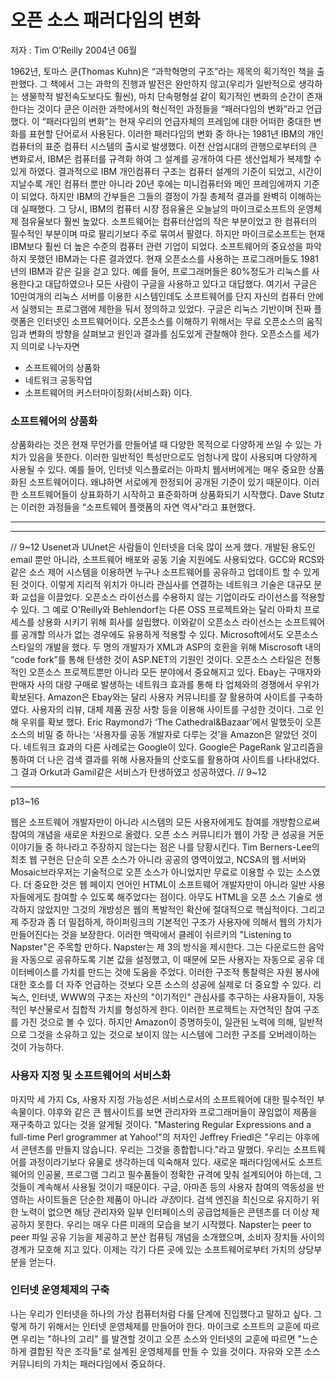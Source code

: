 오픈 소스 패러다임의 변화
========================
저자 : Tim O’Reilly
2004년 06월

1962년, 토마스 쿤(Thomas Kuhn)은 “과학혁명의 구조”라는 제목의 획기적인 책을 출판했다. 그 책에서 그는 과학의 진행과 발전은 완만하지 않고(우리가 일반적으로 생각하는 생물학적 발전속도보다도 훨씬), 마치 단속평형설 같이 획기적인 변화의 순간이 존재한다는 것이다
쿤은 이러한 과학에서의 혁신적인 과정들을 “패러다임의 변화”라고 언급했다. 이 “패러다임의 변화”는 현재 우리의 언급자체의 프레임에 대한 어떠한 중대한 변화를 표현할 단어로서 사용된다.
이러한 패러다임의 변화 중 하나는 1981년 IBM의 개인 컴퓨터의 표준 컴퓨터 시스템의 출시로 발생했다. 이전 산업시대의 관행으로부터의 큰 변화로서, IBM은 컴퓨터를 규격화 하여 그 설계를 공개하여 다른 생산업체가 복제할 수 있게 하였다. 결과적으로 IBM 개인컴퓨터 구조는 컴퓨터 설계의 기준이 되었고, 시간이 지날수록 개인 컴퓨터 뿐만 아니라 20년 후에는 미니컴퓨터와 메인 프레임에까지 기준이 되었다.
하지만 IBM의 간부들은 그들의 결정이 가질 총체적 결과를 완벽히 이해하는데 실패했다. 그 당시, IBM의 컴퓨터 시장 점유율은 오늘날의 마이크로소프트의 운영체제 점유율보다 훨씬 높았다. 소프트웨어는 컴퓨터산업의 작은 부분이었고 한 컴퓨터의 필수적인 부분이며 따로 팔리기보다 주로 묶여서 팔렸다. 하지만 마이크로소프트는 현재 IBM보다 훨씬 더 높은 수준의 컴퓨터 관련 기업이 되었다. 소프트웨어의 중요성을 파악하지 못했던 IBM과는 다른 결과였다.
현재 오픈소스를 사용하는 프로그래머들도 1981년의 IBM과 같은 길을 걷고 있다. 예를 들어, 프로그래머들은 80%정도가 리눅스를 사용한다고 대답하였으나 모든 사람이 구글을 사용하고 있다고 대답했다. 여기서 구글은 10만여개의 리눅스 서버를 이용한 시스템인데도 소프트웨어를 단지 자신의 컴퓨터 안에서 실행되는 프로그램에 제한을 둬서 정의하고 있었다. 구글은 리눅스 기반이며 진짜 플랫폼은 인터넷인 소프트웨어이다.
오픈소스를 이해하기 위해서는 무료 오픈소스의 움직임과 변화의 방향을 살펴보고 원인과 결과를 심도있게 관찰해야 한다.
오픈소스를 세가지 의미로 나누자면 
* 소프트웨어의 상품화 
* 네트워크 공동작업 
* 소프트웨어의 커스터마이징화(서비스화) 
이다.

### 소프트웨어의 상품화
상품화라는 것은 현재 무언가를 만들어낼 때 다양한 목적으로 다양하게 쓰일 수 있는 가치가 있음을 뜻한다. 이러한 일반적인 특성만으로도 엄청나게 많이 사용되며 다양하게 사용될 수 있다. 예를 들어, 인터넷 익스플로러는 아파치 웹서버에게는 매우 중요한 상품화된 소프트웨어이다. 왜냐하면 서로에게 한정되어 공개된 기준이 있기 때문이다. 이러한 소프트웨어들이 상표화하기 시작하고 표준화하며 상품화되기 시작했다. Dave Stutz는 이러한 과정들을 “소프트웨어 플랫폼의 자연 역사”라고 표현했다.

-------------------------------------------------------------------


-------------------------------------------------------------------
// 9~12
Usenet과 UUnet은 사람들이 인터넷을 더욱 많이 쓰게 했다. 개발된 용도인 email 뿐만 아니라, 소프트웨어 배포와 공동 기술 지원에도 사용되었다. GCC와 RCS와 같은 소스 제어 시스템을 이용하면 누구나 소프트웨어를 공유하고 업데이트 할 수 있게 된 것이다. 이렇게 지리적 위치가 아니라 관심사를 연결하는 네트워크 기술은 대규모 문화 교섭을 이끌었다.
 오픈소스 라이선스를 수용하지 않는 기업이라도 라이선스를 적용할 수 있다. 그 예로  O'Reilly와 Behlendorf는 다른 OSS 프로젝트와는 달리 아파치 프로세스를 상용화 시키기 위해 회사를 설립했다. 이와같이 오픈소스 라이선스는 소프트웨어를 공개할 의사가 없는 경우에도 유용하게 적용할 수 있다. Microsoft에서도 오픈소스 스타일의 개발을 했다. 두 명의 개발자가 XML과 ASP의 호환을 위해 Miscrosoft 내의 “code fork”를 통해 탄생한 것이 ASP.NET의 기원인 것이다.
 오픈소스 스타일은 전통적인 오픈소스 프로젝트뿐만 아니라 모든 분야에서 중요해지고 있다. Ebay는 구매자와 판매자 사의 대량 구매로 발생하는 네트워크 효과를 통해 타 업체와의 경쟁에서 우위가 확보된다. Amazon은 Ebay와는 달리 사용자 커뮤니티를 잘 활용하여 사이트를 구축하였다. 사용자의 리뷰, 대체 제품 권장 사항 등을 이용해 사이트를 구성한 것이다. 그로 인해 우위를 확보 했다. Eric Raymond가 ‘The Cathedral&Bazaar’에서 말했듯이 오픈소스의 비밀 중 하나는 ‘사용자를 공동 개발자로 다루는 것’을 Amazon은 알았던 것이다.
 네트워크 효과의 다른 사례로는 Google이 있다. Google은 PageRank 알고리즘을 통하여 더 나은 검색 결과를 위해 사용자들의 산호도를 활용하여 사이트를 나타내었다. 그 결과 Orkut과 Gamil같은 서비스가 탄생하였고 성공하였다.
// 9~12

-------------------------------------------------------------------

p13~16

 웹은 소프트웨어 개발자만이 아니라 시스템의 모든 사용자에게도 참여를 개방함으로써 참여의 개념을 새로운 차원으로 올렸다. 오픈 소스 커뮤니티가 웹이 가장 큰 성공을 거둔 이야기들 중 하나라고 주장하지 않는다는 점은 나를 당황시킨다. Tim Berners-Lee의 최초 웹 구현은 단순히 오픈 소스가 아니라 공공의 영역이었고, NCSA의 웹 서버와 Mosaic브라우저는 기술적으로 오픈 소스가 아니었지만 무료로 이용할 수 있는 소스였다. 더 중요한 것은 웹 페이지 언어인 HTML이 소프트웨어 개발자만이 아니라 일반 사용자들에게도 참여할 수 있도록 해주었다는 점이다. 아무도 HTML을 오픈 소스 기술로 생각하지 않았지만 그것의 개방성은 웹의 폭발적인 확산에 절대적으로 핵심적이다. 그리고 제 주장과 좀 더 밀접하게, 하이퍼링크의 기본적인 구조가 사용자에 의해서 웹의 가치가 만들어진다는 것을 보장한다. 이러한 맥락에서 클레이 쉬르키의 "Listening to Napster"은 주목할 만하다. Napster는 제 3의 방식을 제시한다. 그는 다운로드한 음악을 자동으로 공유하도록 기본 값을 설정했고, 이 때문에 모든 사용자는 자동으로 공유 데이터베이스를 가치를 만드는 것에 도움을 주었다. 이러한 구조적 통찰력은 자원 봉사에 대한 호소를 더 자주 언급하는 것보다 오픈 소스의 성공에 실제로 더 중요할 수 있다. 리눅스, 인터넷, WWW의 구조는 자신의 "이기적인" 관심사를 추구하는 사용자들이, 자동적인 부산물로서 집합적 가치를 형성하게 한다. 이러한 프로젝트는 자연적인 참여 구조를 가진 것으로 볼 수 있다. 하지만 Amazon이 증명하듯이, 일관된 노력에 의해, 일반적으로 그것을 소유하고 있는 것으로 보이지 않는 시스템에 그러한 구조를 오버레이하는 것이 가능하다.

### 사용자 지정 및 소프트웨어의 서비스화
마지막 세 가지 Cs, 사용자 지정 가능성은 서비스로서의 소프트웨어에 대한 필수적인 부속물이다. 야후와 같은 큰 웹사이트를 보면 관리자와 프로그래머들이 끊임없이 제품을 재구축하고 있다는 것을 알게될 것이다. "Mastering Regular Expressions and a full-time Perl grogrammer at Yahoo!"의 저자인 Jeffrey Friedl은 "우리는 야후에서 콘텐츠를 만들지 않습니다. 우리는 그것을 종합합니다."라고 말했다. 
우리는 소프트웨어를 과정이라기보다 유물로 생각하는데 익숙해져 있다. 새로운 패러다임에서도 소프트웨어의 인공물, 프로그램 그리고 필수품들이 정확한 규격에 맞춰 설계되어야 하는데, 그것들이 계속해서 사용될 것이기 때문이다. 
구글, 아마존 등의 사용자 참여의 역동성을 반영하는 사이트들은 단순한 제품이 아니라 *과정*이다. 검색 엔진을 최신으로 유지하기 위한 노력이 없으면 해당 관리자와 일부 인터페이스의 공급업체들은 콘텐츠를 더 이상 제공하지 못한다.
우리는 매우 다른 미래의 모습을 보기 시작했다. Napster는 peer to peer 파일 공유 기능을 제공하고 분산 컴퓨팅 개념을 소개했으며, 소비자 장치들 사이의 경계가 모호해 지고 있다. 이제는 각기 다른 곳에 있는 소프트웨어로부터 가치의 상당부분을 얻는다.

### 인터넷 운영체제의 구축
나는 우리가 인터넷을 하나의 가상 컴퓨터처럼 다룰 단계에 진입했다고 말하고 싶다. 그렇게 하기 위해서는 인터넷 운영체제를 만들어야 한다. 마이크로 소프트의 교훈에 따르면 우리는 "하나의 고리" 를 발견할 것이고 오픈 소스와 인터넷의 교훈에 따르면 "느슨하게 결합된 작은 조각들"로 설계된 운영체제를 만들 수 있을 것이다.
자유와 오픈 소스 커뮤니티의 가치는 패러다임에서 중요하다. 
